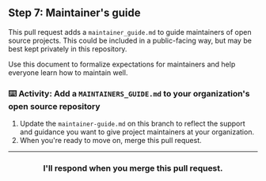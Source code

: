 ## Step 7: Maintainer's guide

This pull request adds a `maintainer_guide.md` to guide maintainers of open source projects. This could be included in a public-facing way, but may be best kept privately in this repository.

Use this document to formalize expectations for maintainers and help everyone learn how to maintain well.

### :keyboard: Activity: Add a `MAINTAINERS_GUIDE.md` to your organization's open source repository
1. Update the `maintainer-guide.md` on this branch to reflect the support and guidance you want to give project maintainers at your organization.
1. When you're ready to move on, merge this pull request.

<hr>
<h3 align="center">I'll respond when you merge this pull request.</h3>